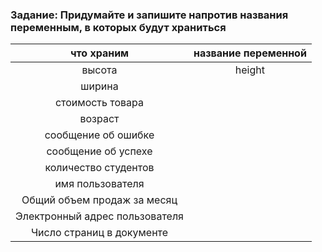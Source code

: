 ### Задание: Придумайте и запишите напротив названия переменным, в которых будут храниться
|           что храним            | название переменной |
|:-------------------------------:|:-------------------:|
|             высота              |       height        |
|             ширина              |                     |
|        стоимость товара         |                     |
|             возраст             |                     |
|       сообщение об ошибке       |                     |
|       сообщение об успехе       |                     |
|      количество студентов       |                     |
|        имя пользователя         |                     |
|   Общий объем продаж за месяц   |                     |
| Электронный адрес  пользователя |                     |
|    Число страниц в документе    |                     |
